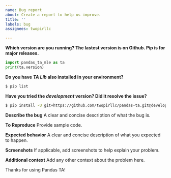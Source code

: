 ```yaml
---
name: Bug report
about: Create a report to help us improve.
title: ''
labels: bug
assignees: twopirllc

---
```


**Which version are you running? The lastest version is on Github. Pip is for major releases.**
```python
import pandas_ta_mle as ta
print(ta.version)
```

**Do you have _TA Lib_ also installed in your environment?**
```sh
$ pip list
```

**Have you tried the _development_ version? Did it resolve the issue?**
```sh
$ pip install -U git+https://github.com/twopirllc/pandas-ta.git@development
```

**Describe the bug**
A clear and concise description of what the bug is.

**To Reproduce**
Provide sample code.

**Expected behavior**
A clear and concise description of what you expected to happen.

**Screenshots**
If applicable, add screenshots to help explain your problem.

**Additional context**
Add any other context about the problem here.

Thanks for using Pandas TA!
